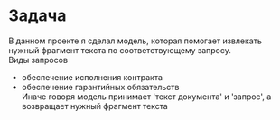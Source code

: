 # Задача

В данном проекте я сделал модель, которая помогает извлекать нужный фрагмент текста по соответствующему запросу.  
Виды запросов  
- обеспечение исполнения контракта  
- обеспечение гарантийных обязательств  
Иначе говоря модель принимает 'текст документа' и 'запрос', а возвращает нужный фрагмент текста

